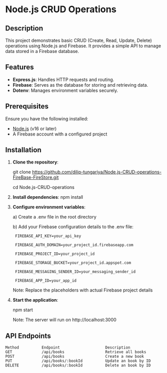 # Node.js CRUD Operations

## Description

This project demonstrates basic CRUD (Create, Read, Update, Delete) operations using Node.js and Firebase. It provides a simple API to manage data stored in a Firebase database.

## Features

- **Express.js**: Handles HTTP requests and routing.
- **Firebase**: Serves as the database for storing and retrieving data.
- **Dotenv**: Manages environment variables securely.

## Prerequisites

Ensure you have the following installed:

- [Node.js](https://nodejs.org/) (v16 or later)
- A Firebase account with a configured project

## Installation

1. **Clone the repository**:

   git clone https://github.com/dilip-tungariya/Node.js-CRUD-operations-FireBase-FireStore.git

   cd Node.js-CRUD-operations

2. **Install dependencies**:
    npm install

3. **Configure environment variables**:

    a) Create a .env file in the root directory

    b) Add your Firebase configuration details to the .env file:

        FIREBASE_API_KEY=your_api_key

        FIREBASE_AUTH_DOMAIN=your_project_id.firebaseapp.com

        FIREBASE_PROJECT_ID=your_project_id

        FIREBASE_STORAGE_BUCKET=your_project_id.appspot.com

        FIREBASE_MESSAGING_SENDER_ID=your_messaging_sender_id

        FIREBASE_APP_ID=your_app_id

    Note: Replace the placeholders with actual Firebase project details

4. **Start the application**:

    npm start

    Note: The server will run on http://localhost:3000

## API Endpoints

    Method	        Endpoint	                Description
    GET             /api/books	                Retrieve all books
    POST	        /api/books	                Create a new book
    PUT             /api/books/:bookId	        Update an book by ID
    DELETE	        /api/books/:bookId	        Delete an book by ID